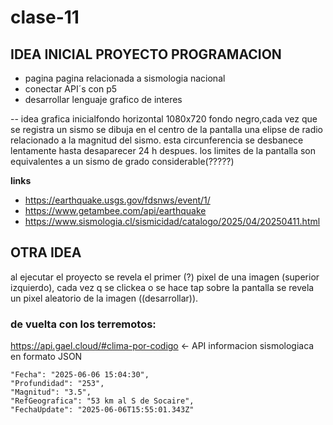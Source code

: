 # clase-11

## IDEA INICIAL PROYECTO PROGRAMACION

- pagina pagina relacionada a sismologia nacional
- conectar API´s con p5
- desarrollar lenguaje grafico de interes

-- idea grafica inicialfondo horizontal 1080x720 fondo negro,cada vez que se registra un sismo se dibuja en el centro de la pantalla una elipse de radio relacionado a la magnitud del sismo. esta circunferencia se desbanece lentamente hasta desaparecer 24 h despues. los limites de la pantalla son equivalentes a un sismo de grado considerable(?????)

  **links**
  - https://earthquake.usgs.gov/fdsnws/event/1/
  - https://www.getambee.com/api/earthquake
  - https://www.sismologia.cl/sismicidad/catalogo/2025/04/20250411.html

## OTRA IDEA

al ejecutar el proyecto se revela el primer (?) pixel de una imagen (superior izquierdo), cada vez q se clickea o se hace tap sobre la pantalla se revela un pixel aleatorio de la imagen 
((desarrollar)).

### de vuelta con los terremotos:

https://api.gael.cloud/#clima-por-codigo <- API informacion sismologiaca en formato JSON  

    "Fecha": "2025-06-06 15:04:30",
    "Profundidad": "253",
    "Magnitud": "3.5",
    "RefGeografica": "53 km al S de Socaire",
    "FechaUpdate": "2025-06-06T15:55:01.343Z"
